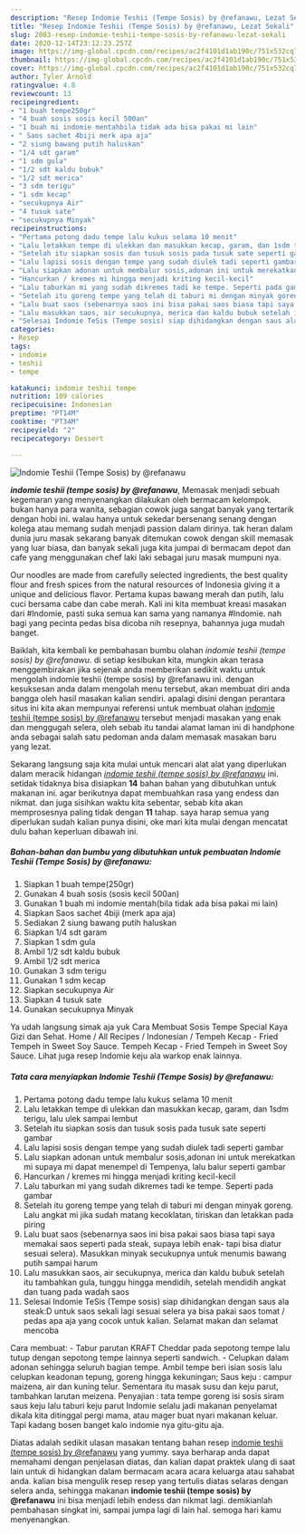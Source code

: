```yaml
---
description: "Resep Indomie Teshii (Tempe Sosis) by @refanawu, Lezat Sekali"
title: "Resep Indomie Teshii (Tempe Sosis) by @refanawu, Lezat Sekali"
slug: 2083-resep-indomie-teshii-tempe-sosis-by-refanawu-lezat-sekali
date: 2020-12-14T23:12:23.257Z
image: https://img-global.cpcdn.com/recipes/ac2f4101d1ab190c/751x532cq70/indomie-teshii-tempe-sosis-by-refanawu-foto-resep-utama.jpg
thumbnail: https://img-global.cpcdn.com/recipes/ac2f4101d1ab190c/751x532cq70/indomie-teshii-tempe-sosis-by-refanawu-foto-resep-utama.jpg
cover: https://img-global.cpcdn.com/recipes/ac2f4101d1ab190c/751x532cq70/indomie-teshii-tempe-sosis-by-refanawu-foto-resep-utama.jpg
author: Tyler Arnold
ratingvalue: 4.8
reviewcount: 13
recipeingredient:
- "1 buah tempe250gr"
- "4 buah sosis sosis kecil 500an"
- "1 buah mi indomie mentahbila tidak ada bisa pakai mi lain"
- " Saos sachet 4biji merk apa aja"
- "2 siung bawang putih haluskan"
- "1/4 sdt garam"
- "1 sdm gula"
- "1/2 sdt kaldu bubuk"
- "1/2 sdt merica"
- "3 sdm terigu"
- "1 sdm kecap"
- "secukupnya Air"
- "4 tusuk sate"
- "secukupnya Minyak"
recipeinstructions:
- "Pertama potong dadu tempe lalu kukus selama 10 menit"
- "Lalu letakkan tempe di ulekkan dan masukkan kecap, garam, dan 1sdm terigu, lalu ulek sampai lembut"
- "Setelah itu siapkan sosis dan tusuk sosis pada tusuk sate seperti gambar"
- "Lalu lapisi sosis dengan tempe yang sudah diulek tadi seperti gambar"
- "Lalu siapkan adonan untuk membalur sosis,adonan ini untuk merekatkan mi supaya mi dapat menempel di Tempenya, lalu balur seperti gambar"
- "Hancurkan / kremes mi hingga menjadi kriting kecil-kecil"
- "Lalu taburkan mi yang sudah dikremes tadi ke tempe. Seperti pada gambar"
- "Setelah itu goreng tempe yang telah di taburi mi dengan minyak goreng. Lalu angkat mi jika sudah matang kecoklatan, tiriskan dan letakkan pada piring"
- "Lalu buat saos (sebenarnya saos ini bisa pakai saos biasa tapi saya memakai saos seperti pada steak, supaya lebih enak- tapi bisa diatur sesuai selera). Masukkan minyak secukupnya untuk menumis bawang putih sampai harum"
- "Lalu masukkan saos, air secukupnya, merica dan kaldu bubuk setelah itu tambahkan gula, tunggu hingga mendidih, setelah mendidih angkat dan tuang pada wadah saos"
- "Selesai Indomie TeSis (Tempe sosis) siap dihidangkan dengan saus ala steak:D untuk saos sekali lagi sesuai selera ya bisa pakai saos tomat / pedas apa aja yang cocok untuk kalian. Selamat makan dan selamat mencoba"
categories:
- Resep
tags:
- indomie
- teshii
- tempe

katakunci: indomie teshii tempe 
nutrition: 109 calories
recipecuisine: Indonesian
preptime: "PT14M"
cooktime: "PT34M"
recipeyield: "2"
recipecategory: Dessert

---
```



![Indomie Teshii (Tempe Sosis) by @refanawu](https://img-global.cpcdn.com/recipes/ac2f4101d1ab190c/751x532cq70/indomie-teshii-tempe-sosis-by-refanawu-foto-resep-utama.jpg)

<b><i>indomie teshii (tempe sosis) by @refanawu</i></b>, Memasak menjadi sebuah kegemaran yang menyenangkan dilakukan oleh bermacam kelompok. bukan hanya para wanita, sebagian cowok juga sangat banyak yang tertarik dengan hobi ini. walau hanya untuk sekedar bersenang senang dengan kolega atau memang sudah menjadi passion dalam dirinya. tak heran dalam dunia juru masak sekarang banyak ditemukan cowok dengan skill memasak yang luar biasa, dan banyak sekali juga kita jumpai di bermacam depot dan cafe yang menggunakan chef laki laki sebagai juru masak mumpuni nya.

Our noodles are made from carefully selected ingredients, the best quality flour and fresh spices from the natural resources of Indonesia giving it a unique and delicious flavor. Pertama kupas bawang merah dan putih, lalu cuci bersama cabe dan cabe merah. Kali ini kita membuat kreasi masakan dari #Indomie, pasti suka semua kan sama yang namanya #Indomie. nah bagi yang pecinta pedas bisa dicoba nih resepnya, bahannya juga mudah banget.

Baiklah, kita kembali ke pembahasan bumbu olahan <i>indomie teshii (tempe sosis) by @refanawu</i>. di setiap kesibukan kita, mungkin akan terasa menggembirakan jika sejenak anda memberikan sedikit waktu untuk mengolah indomie teshii (tempe sosis) by @refanawu ini. dengan kesuksesan anda dalam mengolah menu tersebut, akan membuat diri anda bangga oleh hasil masakan kalian sendiri. apalagi disini dengan perantara situs ini kita akan mempunyai referensi untuk membuat olahan <u>indomie teshii (tempe sosis) by @refanawu</u> tersebut menjadi masakan yang enak dan menggugah selera, oleh sebab itu tandai alamat laman ini di handphone anda sebagai salah satu pedoman anda dalam memasak masakan baru yang lezat.


Sekarang langsung saja kita mulai untuk mencari alat alat yang diperlukan dalam meracik hidangan <u><i>indomie teshii (tempe sosis) by @refanawu</i></u> ini. setidak tidaknya bisa disiapkan <b>14</b> bahan bahan yang dibutuhkan untuk makanan ini. agar berikutnya dapat membuahkan rasa yang endess dan nikmat. dan juga sisihkan waktu kita sebentar, sebab kita akan memprosesnya paling tidak dengan <b>11</b> tahap. saya harap semua yang diperlukan sudah kalian punya disini, oke mari kita mulai dengan mencatat dulu bahan keperluan dibawah ini.

<!--inarticleads1-->

##### Bahan-bahan dan bumbu yang dibutuhkan untuk pembuatan Indomie Teshii (Tempe Sosis) by @refanawu:

1. Siapkan 1 buah tempe(250gr)
1. Gunakan 4 buah sosis (sosis kecil 500an)
1. Gunakan 1 buah mi indomie mentah(bila tidak ada bisa pakai mi lain)
1. Siapkan  Saos sachet 4biji (merk apa aja)
1. Sediakan 2 siung bawang putih haluskan
1. Siapkan 1/4 sdt garam
1. Siapkan 1 sdm gula
1. Ambil 1/2 sdt kaldu bubuk
1. Ambil 1/2 sdt merica
1. Gunakan 3 sdm terigu
1. Gunakan 1 sdm kecap
1. Siapkan secukupnya Air
1. Siapkan 4 tusuk sate
1. Gunakan secukupnya Minyak


Ya udah langsung simak aja yuk Cara Membuat Sosis Tempe Special Kaya Gizi dan Sehat. Home / All Recipes / Indonesian / Tempeh Kecap - Fried Tempeh in Sweet Soy Sauce. Tempeh Kecap - Fried Tempeh in Sweet Soy Sauce. Lihat juga resep Indomie keju ala warkop enak lainnya. 

<!--inarticleads2-->

##### Tata cara menyiapkan Indomie Teshii (Tempe Sosis) by @refanawu:

1. Pertama potong dadu tempe lalu kukus selama 10 menit
1. Lalu letakkan tempe di ulekkan dan masukkan kecap, garam, dan 1sdm terigu, lalu ulek sampai lembut
1. Setelah itu siapkan sosis dan tusuk sosis pada tusuk sate seperti gambar
1. Lalu lapisi sosis dengan tempe yang sudah diulek tadi seperti gambar
1. Lalu siapkan adonan untuk membalur sosis,adonan ini untuk merekatkan mi supaya mi dapat menempel di Tempenya, lalu balur seperti gambar
1. Hancurkan / kremes mi hingga menjadi kriting kecil-kecil
1. Lalu taburkan mi yang sudah dikremes tadi ke tempe. Seperti pada gambar
1. Setelah itu goreng tempe yang telah di taburi mi dengan minyak goreng. Lalu angkat mi jika sudah matang kecoklatan, tiriskan dan letakkan pada piring
1. Lalu buat saos (sebenarnya saos ini bisa pakai saos biasa tapi saya memakai saos seperti pada steak, supaya lebih enak- tapi bisa diatur sesuai selera). Masukkan minyak secukupnya untuk menumis bawang putih sampai harum
1. Lalu masukkan saos, air secukupnya, merica dan kaldu bubuk setelah itu tambahkan gula, tunggu hingga mendidih, setelah mendidih angkat dan tuang pada wadah saos
1. Selesai Indomie TeSis (Tempe sosis) siap dihidangkan dengan saus ala steak:D untuk saos sekali lagi sesuai selera ya bisa pakai saos tomat / pedas apa aja yang cocok untuk kalian. Selamat makan dan selamat mencoba


Cara membuat: - Tabur parutan KRAFT Cheddar pada sepotong tempe lalu tutup dengan sepotong tempe lainnya seperti sandwich. - Celupkan dalam adonan sehingga seluruh bagian tempe. Ambil tempe beri isian sosis lalu celupkan keadonan tepung, goreng hingga kekuningan; Saus keju : campur maizena, air dan kuning telur. Sementara itu masak susu dan keju parut, tambahkan larutan meizena. Penyajian : tata tempe goreng isi sosis siram saus keju lalu taburi keju parut Indomie selalu jadi makanan penyelamat dikala kita ditinggal pergi mama, atau mager buat nyari makanan keluar. Tapi kadang bosen banget kalo indomie nya gitu-gitu aja. 

Diatas adalah sedikit ulasan masakan tentang bahan resep <u>indomie teshii (tempe sosis) by @refanawu</u> yang yummy. saya berharap anda dapat memahami dengan penjelasan diatas, dan kalian dapat praktek ulang di saat lain untuk di hidangkan dalam bermacam acara acara keluarga atau sahabat anda. kalian bisa mengulik resep resep yang tertulis diatas selaras dengan selera anda, sehingga makanan <b>indomie teshii (tempe sosis) by @refanawu</b> ini bisa menjadi lebih endess dan nikmat lagi. demikianlah pembahasan singkat ini, sampai jumpa lagi di lain hal. semoga hari kamu menyenangkan.
